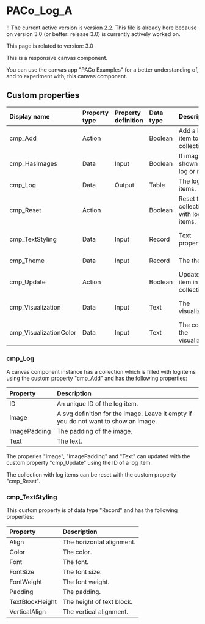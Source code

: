 # PACo_Log_A

!! The current active version is version 2.2. This file is already here because on version 3.0 (or better: release 3.0) is currently actively worked on.

This page is related to version: 3.0

This is a responsive canvas component. 

You can use the canvas app "PACo Examples" for a better understanding of, and to experiment with, this canvas component.

## Custom properties
| Display name | Property type | Property definition | Data type | Description | Memo
| :--- | :--- | :--- | :--- | :--- | :--- |
| cmp_Add | Action | | Boolean | Add a log item to the collection. | See documentation on cmp_Log below. |
| cmp_HasImages | Data | Input | Boolean | If images are shown in the log or not. | |
| cmp_Log | Data | Output | Table | The log items. | See documentation on cmp_Log below. |
| cmp_Reset | Action | | Boolean | Reset the collection with log items. | See documentation on cmp_Log below. |
| cmp_TextStyling | Data | Input | Record | Text properties. | See the documention on cmp_TextStyling below. |
| cmp_Theme | Data | Input | Record | The theme. | See the documention on theming. |
| cmp_Update | Action | | Boolean | Update a log item in the collection. | See documentation on cmp_Log below. |
| cmp_Visualization | Data | Input | Text | The visualization. | See the documention of canvas component PACo_Visualization_A. |
| cmp_VisualizationColor | Data | Input | Text | The color of the visualization. | |

### cmp_Log
A canvas component instance has a collection which is filled with log items using the custom property "cmp_Add" and has the following properties:

| Property | Description |
| :--- | :--- |
| ID | An unique ID of the log item. |
| Image | A svg definition for the image. Leave it empty if you do not want to show an image. |
| ImagePadding | The padding of the image. |
| Text | The text. |

The properies "Image", "ImagePadding" and "Text" can updated with the custom property "cmp_Update" using the ID of a log item.

The collection with log items can be reset with the custom property "cmp_Reset".

### cmp_TextStyling
This custom property is of data type "Record" and has the following properties:

| Property | Description |
| :--- | :--- |
| Align | The horizontal alignment. |
| Color | The color. |
| Font | The font. |
| FontSize | The font size. |
| FontWeight | The font weight. |
| Padding | The padding. |
| TextBlockHeight | The height of text block. |
| VerticalAlign | The vertical alignment. |
